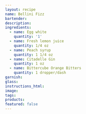 ```yaml
---
layout: recipe
name: Bellini Fizz
bartender:
description:
ingredients:
  - name: Egg white
    quantity: '1'
  - name: Fresh lemon juice
    quantity: 1/4 oz
  - name: Peach syrup
    quantity: 1 1/4 oz
  - name: Citadelle Gin
    quantity: 1 oz
  - name: Bittercube Orange Bitters
    quantity: 1 dropper/dash
garnish:
glass:
instructions_html:
image:
tags:
products:
featured: false
---
```



